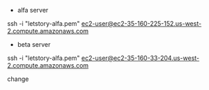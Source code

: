 -  alfa server

ssh -i "letstory-alfa.pem" ec2-user@ec2-35-160-225-152.us-west-2.compute.amazonaws.com

- beta server

ssh -i "letstory-alfa.pem" ec2-user@ec2-35-160-33-204.us-west-2.compute.amazonaws.com

change
